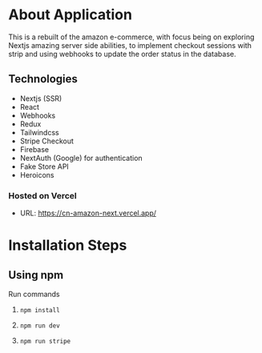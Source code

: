 # About Application

This is a rebuilt of the amazon e-commerce, with focus being on exploring Nextjs amazing server side abilities, to implement checkout sessions with strip and using webhooks to update the order status in the database.

## Technologies

- Nextjs (SSR)
- React
- Webhooks
- Redux
- Tailwindcss
- Stripe Checkout
- Firebase
- NextAuth (Google) for authentication
- Fake Store API
- Heroicons

### Hosted on Vercel

- URL: https://cn-amazon-next.vercel.app/

# Installation Steps

## Using npm

Run commands

1. `npm install`

2. `npm run dev`

3. `npm run stripe`
